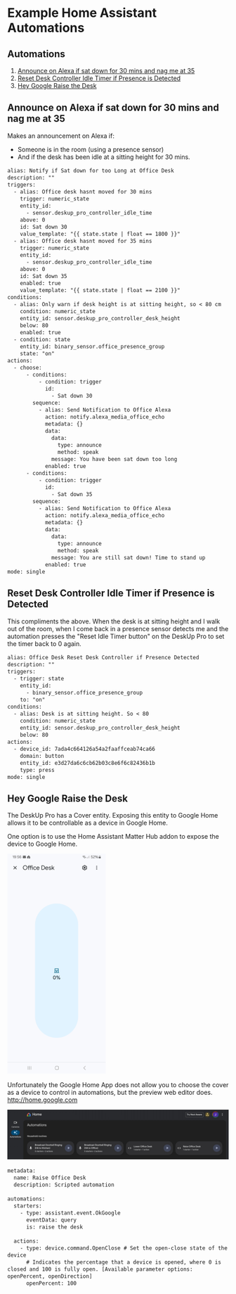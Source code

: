 # Example Home Assistant Automations

## Automations
1. [Announce on Alexa if sat down for 30 mins and nag me at 35](#Announce-on-Alexa-if-sat-down-for-30-mins-and-nag-me-at-35)
2. [Reset Desk Controller Idle Timer if Presence is Detected](#Reset-Desk-Controller-Idle-Timer-if-Presence-is-Detected)
3. [Hey Google Raise the Desk](#Hey-Google-Raise-the-Desk)


## Announce on Alexa if sat down for 30 mins and nag me at 35
Makes an announcement on Alexa if:
- Someone is in the room (using a presence sensor)
- And if the desk has been idle at a sitting height for 30 mins.

```
alias: Notify if Sat down for too Long at Office Desk
description: ""
triggers:
  - alias: Office desk hasnt moved for 30 mins
    trigger: numeric_state
    entity_id:
      - sensor.deskup_pro_controller_idle_time
    above: 0
    id: Sat down 30
    value_template: "{{ state.state | float == 1800 }}"
  - alias: Office desk hasnt moved for 35 mins
    trigger: numeric_state
    entity_id:
      - sensor.deskup_pro_controller_idle_time
    above: 0
    id: Sat down 35
    enabled: true
    value_template: "{{ state.state | float == 2100 }}"
conditions:
  - alias: Only warn if desk height is at sitting height, so < 80 cm
    condition: numeric_state
    entity_id: sensor.deskup_pro_controller_desk_height
    below: 80
    enabled: true
  - condition: state
    entity_id: binary_sensor.office_presence_group
    state: "on"
actions:
  - choose:
      - conditions:
          - condition: trigger
            id:
              - Sat down 30
        sequence:
          - alias: Send Notification to Office Alexa
            action: notify.alexa_media_office_echo
            metadata: {}
            data:
              data:
                type: announce
                method: speak
              message: You have been sat down too long
            enabled: true
      - conditions:
          - condition: trigger
            id:
              - Sat down 35
        sequence:
          - alias: Send Notification to Office Alexa
            action: notify.alexa_media_office_echo
            metadata: {}
            data:
              data:
                type: announce
                method: speak
              message: You are still sat down! Time to stand up
            enabled: true
mode: single
```

## Reset Desk Controller Idle Timer if Presence is Detected
This compliments the above.  When the desk is at sitting height and I walk out of the room, when I come back in a presence sensor detects me and the automation presses the "Reset Idle Timer button" on the DeskUp Pro to set the timer back to 0 again.

```
alias: Office Desk Reset Desk Controller if Presence Detected
description: ""
triggers:
  - trigger: state
    entity_id:
      - binary_sensor.office_presence_group
    to: "on"
conditions:
  - alias: Desk is at sitting height. So < 80
    condition: numeric_state
    entity_id: sensor.deskup_pro_controller_desk_height
    below: 80
actions:
  - device_id: 7ada4c664126a54a2faaffceab74ca66
    domain: button
    entity_id: e3d27da6c6cb62b03c8e6f6c82436b1b
    type: press
mode: single
```


## Hey Google Raise the Desk
The DeskUp Pro has a Cover entity. Exposing this entity to Google Home allows it to be controllable as a device in Google Home.

One option is to use the Home Assistant Matter Hub addon to expose the device to Google Home.

<img src="images/Automation-GoogleHome-Cover.jpg" height="500px" />

Unfortunately the Google Home App does not allow you to choose the cover as a device to control in automations, but the preview web editor does.
http://home.google.com

![](images/Automation-GoogleHome-WebEditor.jpg)

```
metadata:
  name: Raise Office Desk
  description: Scripted automation

automations:
  starters:
    - type: assistant.event.OkGoogle
      eventData: query
      is: raise the desk

  actions:
    - type: device.command.OpenClose # Set the open-close state of the device
      # Indicates the percentage that a device is opened, where 0 is closed and 100 is fully open. [Available parameter options: openPercent, openDirection]
      openPercent: 100
```
